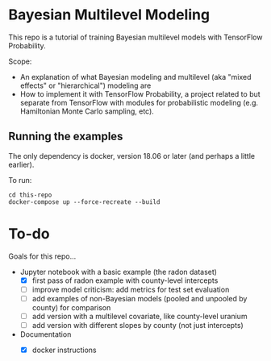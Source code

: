 # Bayesian Multilevel Modeling

This repo is a tutorial of training Bayesian multilevel models with TensorFlow Probability. 

Scope:
* An explanation of what Bayesian modeling and multilevel (aka "mixed effects" or "hierarchical") modeling are
* How to implement it with TensorFlow Probability, a project related to but separate from TensorFlow with modules for probabilistic modeling (e.g. Hamiltonian Monte Carlo sampling, etc).

## Running the examples

The only dependency is docker, version 18.06 or later (and perhaps a little earlier).

To run:

    cd this-repo
    docker-compose up --force-recreate --build

# To-do

Goals for this repo...
- Jupyter notebook with a basic example (the radon dataset)
  - [x] first pass of radon example with county-level intercepts
  - [ ] improve model criticism: add metrics for test set evaluation
  - [ ] add examples of non-Bayesian models (pooled and unpooled by county) for comparison
  - [ ] add version with a multilevel covariate, like county-level uranium
  - [ ] add version with different slopes by county (not just intercepts)
- Documentation
  - [x] docker instructions

